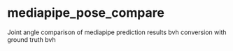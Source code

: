 # mediapipe_pose_compare
Joint angle comparison of mediapipe prediction results bvh conversion with ground truth bvh
